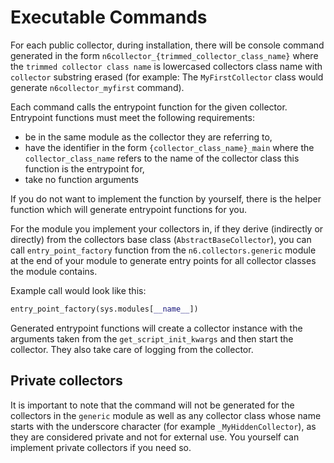 # Executable Commands

For each public collector, during installation, there will be console command
generated in the form `n6collector_{trimmed_collector_class_name}` where the 
`trimmed collector class name` is lowercased collectors class name
with `collector` substring erased (for example: The `MyFirstCollector`
class would generate `n6collector_myfirst` command).

Each command calls the entrypoint function for the given collector.
Entrypoint functions must meet the following requirements:
* be in the same module as the collector they are referring to,
* have the identifier in the form `{collector_class_name}_main` where the
`collector_class_name` refers to the name of the collector class this function is
the entrypoint for,
* take no function arguments

If you do not want to implement the function by yourself, there is the helper
function which will generate entrypoint functions for you.

For the module you implement your collectors in, if they derive (indirectly or directly) from the
collectors base class (`AbstractBaseCollector`),
you can call `entry_point_factory` function from
the `n6.collectors.generic` module at the end of your module
to generate entry points for all collector classes the module contains.

Example call would look like this:
```python
entry_point_factory(sys.modules[__name__])
```

Generated entrypoint functions will create a collector instance with
the arguments taken from the `get_script_init_kwargs` and then
start the collector. They also take care of logging from the collector.

## Private collectors

It is important to note that the command will not be generated for the
collectors in the `generic` module as well as any collector class whose
name starts with the underscore character (for example
`_MyHiddenCollector`), as they are considered private and not for
external use. You yourself can implement private collectors if you need
so.